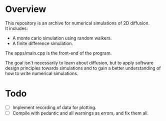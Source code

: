 # Overview

This repository is an archive for numerical simulations of 2D diffusion. \
It includes:
- A monte carlo simulation using random walkers.
- A finite difference simulation.

The apps/main.cpp is the front-end of the program.

The goal isn't necessarily to learn about diffusion, but to apply software design principles towards simulations and to gain a better understanding of how to write numerical simulations.

# Todo
- [ ] Implement recording of data for plotting.
- [ ] Compile with pedantic and all warnings as errors, and fix them all.
